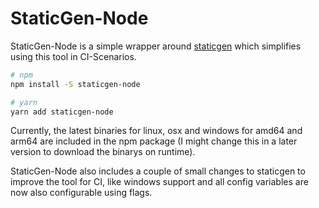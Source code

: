 # StaticGen-Node

StaticGen-Node is a simple wrapper around [staticgen](https://github.com/tj/staticgen) which simplifies using this tool in CI-Scenarios.

```bash
# npm
npm install -S staticgen-node

# yarn
yarn add staticgen-node
```

Currently, the latest binaries for linux, osx and windows for amd64 and arm64 are included in the npm package (I might change this in a later version to download the binarys on runtime).

StaticGen-Node also includes a couple of small changes to staticgen to improve the tool for CI, like windows support and all config variables are now also configurable using flags.